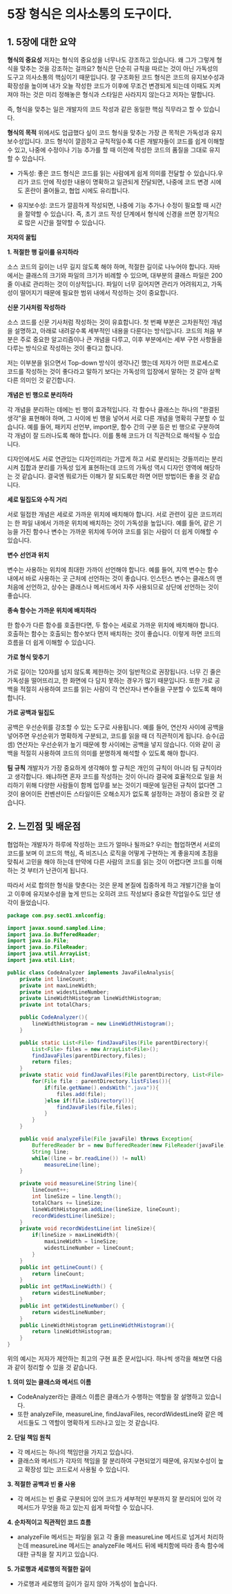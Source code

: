 # 5장 형식은 의사소통의 도구이다.

## 1. 5장에 대한 요약

**형식의 중요성**
저자는 형식의 중요성을 너무나도 강조하고 있습니다. 왜 그가 그렇게 형식을 맞추는 것을 강조하는 걸까요?
형식은 단순히 규칙을 따르는 것이 아닌 가독성의 도구고 의사소통의 핵심이기 때문입니다.
잘 구조화된 코드 형식은 코드의 유지보수성과 확장성을 높이며 내가 오늘 작성한 코드가 이후에 무조건 변경되게 되는데 이때도 지켜져야 하는 것은 미리 정해놓은 형식과 스타일은 사라지지 않는다고 저자는 말합니다.

즉, 형식을 맞추는 일은 개발자의 코드 작성과 같은 동일한 핵심 직무라고 할 수 있습니다.

**형식의 목적**
위에서도 업급했다 싶이 코드 형식을 맞추는 가장 큰 목적은 가독성과 유지보수성입니다. 코드 형식이 깔끔하고 규칙적일수록 다른 개발자들이 코드를 쉽게 이해할 수 있고, 나중에 수정이나 기능 추가를 할 때 이전에 작성한 코드의 품질을 그대로 유지할 수 있습니다.

- 가독성: 좋은 코드 형식은 코드를 읽는 사람에게 쉽게 의미를 전달할 수 있습니다.우리가 코드 안에 작성한 내용이 명확하고 일관되게 전달되면, 나중에 코드 변경 시에도 혼란이 줄어들고, 협업 시에도 유리합니다.

- 유지보수성: 코드가 깔끔하게 작성되면, 나중에 기능 추가나 수정이 필요할 때 시간을 절약할 수 있습니다. 즉, 초기 코드 작성 단계에서 형식에 신경을 쓰면 장기적으로 많은 시간을 절약할 수 있습니다.

**저자의 꿀팁**

**1. 적절한 행 길이를 유지하라**

소스 코드의 길이는 너무 길지 않도록 해야 하며, 적절한 길이로 나누어야 합니다. 자바에서는 클래스의 크기와 파일의 크기가 비례할 수 있으며, 대부분의 클래스 파일은 200줄 이내로 관리하는 것이 이상적입니다. 파일이 너무 길어지면 관리가 어려워지고, 가독성이 떨어지기 때문에 필요한 범위 내에서 작성하는 것이 중요합니다.

**신문 기사처럼 작성하라**

소스 코드를 신문 기사처럼 작성하는 것이 유효합니다. 첫 번째 부분은 고차원적인 개념을 설명하고, 아래로 내려갈수록 세부적인 내용을 다룬다는 방식입니다. 코드의 처음 부분은 주로 중요한 알고리즘이나 큰 개념을 다루고, 이후 부분에서는 세부 구현 사항들을 다루는 방식으로 작성하는 것이 좋다고 합니다.

저는 이부분을 읽으면서 Top-down 방식이 생각나긴 했는데 저자가 어떤 프로세스로 코드를 작성하는 것이 좋다라고 말하기 보다는 가독성의 입장에서 말하는 것 같아 살짝 다른 의미인 것 같긴합니다.

**개념은 빈 행으로 분리하라**

각 개념을 분리하는 데에는 빈 행이 효과적입니다. 각 함수나 클래스는 하나의 "완결된 생각"을 표현해야 하며, 그 사이에 빈 행을 넣어서 서로 다른 개념을 명확히 구분할 수 있습니다. 예를 들어, 패키지 선언부, import문, 함수 간의 구분 등은 빈 행으로 구분하여 각 개념이 잘 드러나도록 해야 합니다. 이를 통해 코드가 더 직관적으로 해석될 수 있습니다.

디자인에서도 서로 연관있는 디자인끼리는 가깝게 하고 서로 분리되는 것들끼리는 분리시켜 집합과 분리를 가독성 있게 표현하는데 코드의 가독성 역시 디자인 영역에 해당하는 것 같습니다. 결국엔 뭐로가든 이해가 잘 되도록만 하면 어떤 방법이든 좋을 것 같습니다.

**세로 밀집도와 수직 거리**

서로 밀접한 개념은 세로로 가까운 위치에 배치해야 합니다. 서로 관련이 깊은 코드끼리는 한 파일 내에서 가까운 위치에 배치하는 것이 가독성을 높입니다. 예를 들어, 같은 기능을 가진 함수나 변수는 가까운 위치에 두어야 코드를 읽는 사람이 더 쉽게 이해할 수 있습니다.

**변수 선언과 위치**

변수는 사용하는 위치에 최대한 가까이 선언해야 합니다. 예를 들어, 지역 변수는 함수 내에서 바로 사용하는 곳 근처에 선언하는 것이 좋습니다. 인스턴스 변수는 클래스의 맨 처음에 선언하고, 상수는 클래스나 메서드에서 자주 사용되므로 상단에 선언하는 것이 좋습니다.

**종속 함수는 가까운 위치에 배치하라**

한 함수가 다른 함수를 호출한다면, 두 함수는 세로로 가까운 위치에 배치해야 합니다. 호출하는 함수는 호출되는 함수보다 먼저 배치하는 것이 좋습니다. 이렇게 하면 코드의 흐름을 더 쉽게 이해할 수 있습니다.

**가로 형식 맞추기**

가로 길이는 120자를 넘지 않도록 제한하는 것이 일반적으로 권장됩니다. 너무 긴 줄은 가독성을 떨어뜨리고, 한 화면에 다 담지 못하는 경우가 많기 때문입니다. 또한 가로 공백을 적절히 사용하여 코드를 읽는 사람이 각 연산자나 변수들을 구분할 수 있도록 해야 합니다.

**가로 공백과 밀집도**

공백은 우선순위를 강조할 수 있는 도구로 사용됩니다. 예를 들어, 연산자 사이에 공백을 넣어주면 우선순위가 명확하게 구분되고, 코드를 읽을 때 더 직관적이게 됩니다. 승수(곱셈) 연산자는 우선순위가 높기 때문에 항 사이에는 공백을 넣지 않습니다. 이와 같이 공백을 적절히 사용하여 코드의 의미를 분명하게 해석할 수 있도록 해야 합니다.

**팀 규칙**
개발자가 가장 중요하게 생각해야 할 규칙은 개인의 규칙이 아니라 팀 규칙이라고 생각합니다. 왜냐하면 혼자 코드를 작성하는 것이 아니라 결국에 효율적으로 일을 처리하기 위해 다양한 사람들이 함께 업무를 보는 것이기 때문에 일관된 규칙이 없다면 그것이 용어이든 컨벤션이든 스타일이든 오해소지가 없도록 설정하는 과정이 중요한 것 같습니다.

## 2. 느낀점 및 배운점

협업하는 개발자가 하루에 작성하는 코드가 얼마나 될까요?
우리는 협업하면서 서로의 코드를 보며 이 코드의 핵심, 즉 비즈니스 로직을 어떻게 구현하는 게 좋을지에 초점을 맞춰서 고민을 해야 하는데 만약에 다른 사람의 코드를 읽는 것이 어렵다면 코드를 이해하는 것 부터가 난관이게 됩니다.

따라서 서로 합의한 형식을 맞춘다는 것은 문제 본질에 집중하게 하고 개발기간을 높이고 이후에 유지보수성을 높게 만드는 오히려 코드 작성보다 중요한 작업일수도 있단 생각이 들었습니다.

```java
package com.psy.sec01.xmlconfig;

import javax.sound.sampled.Line;
import java.io.BufferedReader;
import java.io.File;
import java.io.FileReader;
import java.util.ArrayList;
import java.util.List;

public class CodeAnalyzer implements JavaFileAnalysis{
    private int lineCount;
    private int maxLineWidth;
    private int widestLineNumber;
    private LineWidthHistogram lineWidthHistogram;
    private int totalChars;

    public CodeAnalyzer(){
        lineWidthHistogram = new LineWidthHistogram();
    }

    public static List<File> findJavaFiles(File parentDirectory){
        List<File> files = new ArrayList<File>();
        findJavaFiles(parentDirectory,files);
        return files;
    }
    private static void findJavaFiles(File parentDirectory, List<File> files){
        for(File file : parentDirectory.listFiles()){
            if(file.getName().endsWith(".java")){
                files.add(file);
            }else if(file.isDirectory()){
                findJavaFiles(file,files);
            }
        }
    }

    public void analyzeFile(File javaFile) throws Exception{
        BufferedReader br = new BufferedReader(new FileReader(javaFile));
        String line;
        while((line = br.readLine()) != null)
            measureLine(line);
    }

    private void measureLine(String line){
        lineCount++;
        int lineSize = line.length();
        totalChars += lineSize;
        lineWidthHistogram.addLine(lineSize, lineCount);
        recordWidestLine(lineSize);
    }
    private void recordWidestLine(int lineSize){
        if(lineSize > maxLineWidth){
            maxLineWidth = lineSize;
            widestLineNumber = lineCount;
        }
    }
    public int getLineCount() {
        return lineCount;
    }
    public int getMaxLineWidth() {
        return widestLineNumber;
    }
    public int getWidestLineNumber() {
        return widestLineNumber;
    }
    public LineWidthHistogram getLineWidthHistogram(){
        return lineWidthHistogram;
    }
}

```

위의 예시는 저자가 제안하는 최고의 구현 표준 문서입니다. 하나씩 생각을 해보면 다음과 같이 정리할 수 있을 것 같습니다.

**1. 의미 있는 클래스와 메서드 이름**

- CodeAnalyzer라는 클래스 이름은 클래스가 수행하는 역할을 잘 설명하고 있습니다.
- 또한 analyzeFile, measureLine, findJavaFiles, recordWidestLine와 같은 메서드들도 그 역할이 명확하게 드러나고 있는 것 같습니다.

**2. 단일 책임 원칙**

- 각 메서드는 하나의 책임만을 가지고 있습니다.
- 클래스와 메서드가 각자의 책임을 잘 분리하여 구현되었기 때문에, 유지보수성이 높고 확장성 있는 코드로서 사용될 수 있습니다.

**3. 적절한 공백과 빈 줄 사용**

- 각 메서드는 빈 줄로 구분되어 있어 코드가 세부적인 부분까지 잘 분리되어 있어 각 메서드가 무엇을 하고 있는지 쉽게 파악할 수 있습니다.

**4. 순차적이고 직관적인 코드 흐름**

- analyzeFile 메서드는 파일을 읽고 각 줄을 measureLine 메서드로 넘겨서 처리하는데 measureLine 메서드는 analyzeFile 메서드 뒤에 배치함에 따라 종속 함수에 대한 규칙을 잘 지키고 있습니다.

**5. 가로행과 세로행의 적절한 길이**

- 가로행과 세로행의 길이가 길지 않아 가독성이 높습니다.

